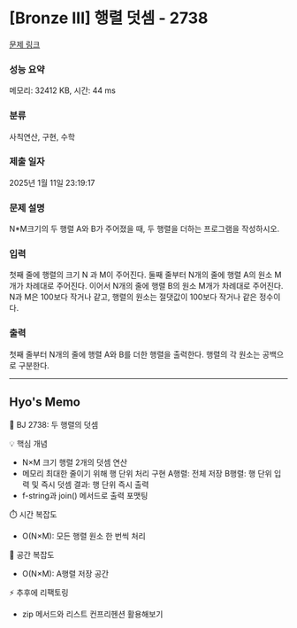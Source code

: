 # [Bronze III] 행렬 덧셈 - 2738 

[문제 링크](https://www.acmicpc.net/problem/2738) 

### 성능 요약

메모리: 32412 KB, 시간: 44 ms

### 분류

사칙연산, 구현, 수학

### 제출 일자

2025년 1월 11일 23:19:17

### 문제 설명

<p>N*M크기의 두 행렬 A와 B가 주어졌을 때, 두 행렬을 더하는 프로그램을 작성하시오.</p>

### 입력 

 <p>첫째 줄에 행렬의 크기 N 과 M이 주어진다. 둘째 줄부터 N개의 줄에 행렬 A의 원소 M개가 차례대로 주어진다. 이어서 N개의 줄에 행렬 B의 원소 M개가 차례대로 주어진다. N과 M은 100보다 작거나 같고, 행렬의 원소는 절댓값이 100보다 작거나 같은 정수이다.</p>

### 출력 

 <p>첫째 줄부터 N개의 줄에 행렬 A와 B를 더한 행렬을 출력한다. 행렬의 각 원소는 공백으로 구분한다.</p>


------------------------------------------------------------------------------------
Hyo's Memo
------------------------------------------------------------------------------------
🎯 BJ 2738: 두 행렬의 덧셈

💡 핵심 개념
- N×M 크기 행렬 2개의 덧셈 연산
- 메모리 최대한 줄이기 위해 행 단위 처리
   구현 
     A행렬: 전체 저장
     B행렬: 행 단위 입력 및 즉시 덧셈
     결과: 행 단위 즉시 출력
- f-string과 join() 메서드로 출력 포맷팅

⏱️ 시간 복잡도
 - O(N×M): 모든 행렬 원소 한 번씩 처리
  
💫 공간 복잡도
- O(N×M): A행렬 저장 공간

⚡ 추후에 리팩토링
- zip 메서드와 리스트 컨프리헨션 활용해보기
